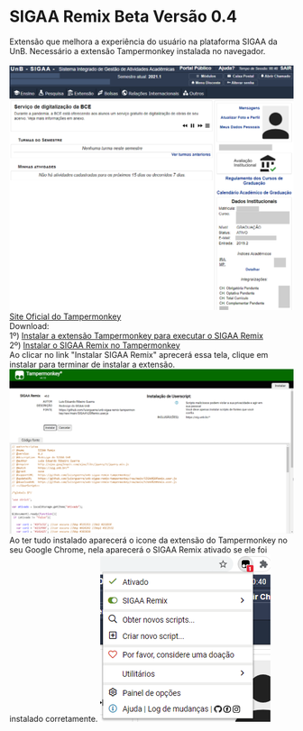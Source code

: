 # SIGAA Remix Beta Versão 0.4
Extensão que melhora a experiência do usuário na plataforma SIGAA da UnB. Necessário a extensão Tampermonkey instalada no navegador.
<br>
<br>
![Tela 1](tela1.png)
<br>
[Site Oficial do Tampermonkey](https://www.tampermonkey.net/)<br>
Download:
<br>
1º) [Instalar a extensão Tampermonkey para executar o SIGAA Remix](https://chrome.google.com/webstore/detail/dhdgffkkebhmkfjojejmpbldmpobfkfo)<br>
2º) [Instalar o SIGAA Remix no Tampermonkey](https://github.com/luisrguerra/unb-sigaa-remix-tampermonkey/raw/main/SIGAA%20Remix.user.js)
<br>
Ao clicar no link "Instalar SIGAA Remix" aprecerá essa tela, clique em instalar para terminar de instalar a extensão.
![Tela 2](tela2.png)
<br>
Ao ter tudo instalado aparecerá o icone da extensão do Tampermonkey no seu Google Chrome, nela aparecerá o SIGAA Remix ativado se ele foi instalado corretamente.
![Tela 3](tela3.png)
<br>